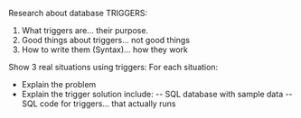 Research about database  TRIGGERS:

1. What triggers are... their purpose.
2. Good things about triggers... not good things
3. How to write them (Syntax)... how they work

Show 3 real situations using triggers:
For each situation:

- Explain the problem 
- Explain the trigger solution include: 
-- SQL database with sample data
-- SQL code for triggers... that actually runs
